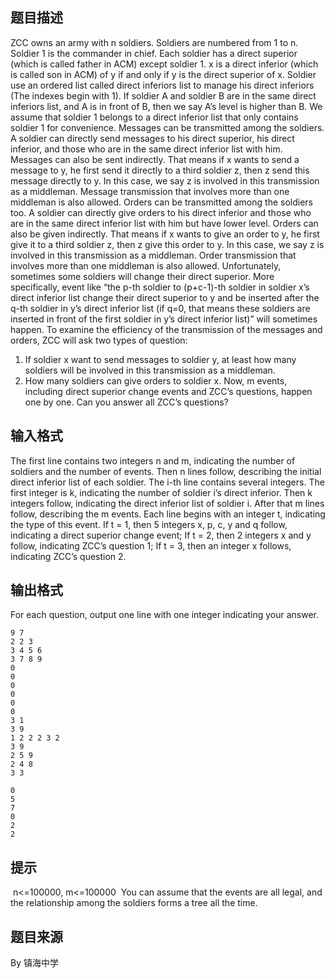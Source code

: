 


## 题目描述
ZCC owns an army with n soldiers. Soldiers are numbered from 1 to n. Soldier 1 is the commander in chief. Each soldier has a direct superior (which is called father in ACM) except soldier 1. x is a direct inferior (which is called son in ACM) of y if and only if y is the direct superior of x. Soldier use an ordered list called direct inferiors list to manage his direct inferiors (The indexes begin with 1). If soldier A and soldier B are in the same direct inferiors list, and A is in front of B, then we say A’s level is higher than B. We assume that soldier 1 belongs to a direct inferior list that only contains soldier 1 for convenience.
Messages can be transmitted among the soldiers. A soldier can directly send messages to his direct superior, his direct inferior, and those who are in the same direct inferior list with him. Messages can also be sent indirectly. That means if x wants to send a message to y, he first send it directly to a third soldier z, then z send this message directly to y. In this case, we say z is involved in this transmission as a middleman. Message transmission that involves more than one middleman is also allowed.
Orders can be transmitted among the soldiers too. A soldier can directly give orders to his direct inferior and those who are in the same direct inferior list with him but have lower level. Orders can also be given indirectly. That means if x wants to give an order to y, he first give it to a third soldier z, then z give this order to y. In this case, we say z is involved in this transmission as a middleman. Order transmission that involves more than one middleman is also allowed.
Unfortunately, sometimes some soldiers will change their direct superior. More specifically, event like “the p-th soldier to (p+c-1)-th soldier in soldier x’s direct inferior list change their direct superior to y and be inserted after the q-th soldier in y’s direct inferior list (if q=0, that means these soldiers are inserted in front of the first soldier in y’s direct inferior list)” will sometimes happen.
To examine the efficiency of the transmission of the messages and orders, ZCC will ask two types of question: 
1) If soldier x want to send messages to soldier y, at least how many soldiers will be involved in this transmission as a middleman.
2) How many soldiers can give orders to soldier x.
Now, m events, including direct superior change events and ZCC’s questions, happen one by one. Can you answer all ZCC’s questions?
## 输入格式
The first line contains two integers n and m, indicating the number of soldiers and the number of events.
Then n lines follow, describing the initial direct inferior list of each soldier. The i-th line contains several integers. The first integer is k, indicating the number of soldier i’s direct inferior. Then k integers follow, indicating the direct inferior list of soldier i.
After that m lines follow, describing the m events. Each line begins with an integer t, indicating the type of this event.
If t = 1, then 5 integers x, p, c, y and q follow, indicating a direct superior change event;
If t = 2, then 2 integers x and y follow, indicating ZCC’s question 1;
If t = 3, then an integer x follows, indicating ZCC’s question 2.
## 输出格式
For each question, output one line with one integer indicating your answer.

```input1
9 7
2 2 3
3 4 5 6
3 7 8 9
0
0
0
0
0
0
3 1
3 9
1 2 2 2 3 2
3 9
2 5 9
2 4 8
3 3

```

```output1
0
5
7
0
2
2
```

## 提示
 n<=100000, m<=100000
 You can assume that the events are all legal, and the relationship among the soldiers forms a tree all the time.
## 题目来源
By 镇海中学


